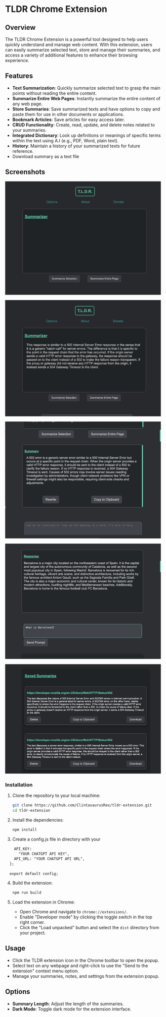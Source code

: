 # TLDR Chrome Extension

## Overview

The TLDR Chrome Extension is a powerful tool designed to help users quickly understand and manage web content. With this extension, users can easily summarize selected text, store and manage their summaries, and access a variety of additional features to enhance their browsing experience.

## Features

- **Text Summarization**: Quickly summarize selected text to grasp the main points without reading the entire content.
- **Summarize Entire Web Pages**: Instantly summarize the entire content of any web page.
- **Store Summaries**: Save summarized texts and have options to copy and paste them for use in other documents or applications.
- **Bookmark Articles**: Save articles for easy access later.
- **CRUD Functionality**: Create, read, update, and delete notes related to your summaries.
- **Integrated Dictionary**: Look up definitions or meanings of specific terms within the text using A.I
 (e.g., PDF, Word, plain text).
- **History**: Maintain a history of your summarized texts for future reference.
- Download summary as a text file


## Screenshots

![Main Display without Anything](src/static/images/main_display_without_any_text.png)

![Main Display with text](src/static/images/main_display_with_text_to_summarize.png)

![Summary Display](src/static/images/summary.png)

![Chat GPT Prompt](src/static/images/response.png)

![Saved Summaries](src/static/images/saved_summaries.png)


### Installation

1. Clone the repository to your local machine:
    ```sh
    git clone https://github.com/ClintasaurusRex/tldr-extension.git
    cd tldr-extension
    ```

2. Install the dependencies:
    ```sh
    npm install
    ```

3. Create a config.js file in directory with your 

```const config = {
    API_KEY:
      "YOUR CHATGPT API KEY",
    API_URL: "YOUR CHATGPT API URL",
  };
  
  export default config;
```


4. Build the extension:
    ```sh
    npm run build
    ```


5. Load the extension in Chrome:
    - Open Chrome and navigate to `chrome://extensions/`.
    - Enable "Developer mode" by clicking the toggle switch in the top right corner.
    - Click the "Load unpacked" button and select the `dist` directory from your project.

## Usage

- Click the TLDR extension icon in the Chrome toolbar to open the popup.
- Select text on any webpage and right-click to use the "Send to the extension" context menu option.
- Manage your summaries, notes, and settings from the extension popup.

## Options

- **Summary Length**: Adjust the length of the summaries.
- **Dark Mode**: Toggle dark mode for the extension interface.